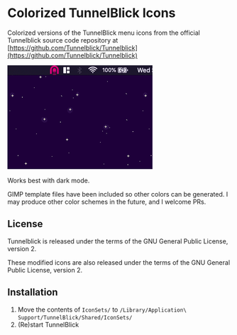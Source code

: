 # Colorized TunnelBlick Icons

Colorized versions of the TunnelBlick menu icons from the official Tunnelblick source code repository at [https://github.com/Tunnelblick/Tunnelblick](https://github.com/Tunnelblick/Tunnelblick)

![animated gif example of menu icons](./example.gif)

Works best with dark mode.

GIMP template files have been included so other colors can be generated. I may produce other color schemes in the future, and I welcome PRs.

## License

Tunnelblick is released under the terms of the GNU General Public License, version 2.

These modified icons are also released under the terms of the GNU General Public License, version 2. 

## Installation

1. Move the contents of `IconSets/` to `/Library/Application\ Support/TunnelBlick/Shared/IconSets/`
2. (Re)start TunnelBlick
